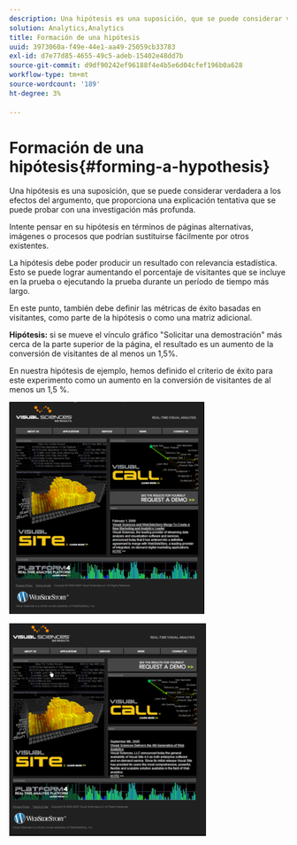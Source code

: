 ```yaml
---
description: Una hipótesis es una suposición, que se puede considerar verdadera a los efectos del argumento, que proporciona una explicación tentativa que se puede probar con una investigación más profunda.
solution: Analytics,Analytics
title: Formación de una hipótesis
uuid: 3973060a-f49e-44e1-aa49-25059cb33783
exl-id: d7e77d85-4655-49c5-adeb-15402e48dd7b
source-git-commit: d9df90242ef96188f4e4b5e6d04cfef196b0a628
workflow-type: tm+mt
source-wordcount: '189'
ht-degree: 3%

---
```


# Formación de una hipótesis{#forming-a-hypothesis}

Una hipótesis es una suposición, que se puede considerar verdadera a los efectos del argumento, que proporciona una explicación tentativa que se puede probar con una investigación más profunda.

Intente pensar en su hipótesis en términos de páginas alternativas, imágenes o procesos que podrían sustituirse fácilmente por otros existentes.

La hipótesis debe poder producir un resultado con relevancia estadística. Esto se puede lograr aumentando el porcentaje de visitantes que se incluye en la prueba o ejecutando la prueba durante un período de tiempo más largo.

En este punto, también debe definir las métricas de éxito basadas en visitantes, como parte de la hipótesis o como una matriz adicional.

**Hipótesis:** si se mueve el vínculo gráfico &quot;Solicitar una demostración&quot; más cerca de la parte superior de la página, el resultado es un aumento de la conversión de visitantes de al menos un 1,5%.

En nuestra hipótesis de ejemplo, hemos definido el criterio de éxito para este experimento como un aumento en la conversión de visitantes de al menos un 1,5 %.

![](assets/ControlPage.png)

![](assets/TestPage.png)

